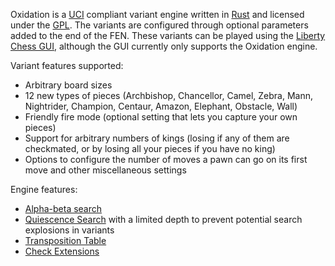Oxidation is a [UCI](UCI) compliant variant engine written in [Rust](Rust) and licensed under the [GPL](GPL). The variants are configured through optional parameters added to the end of the FEN. These variants can be played using the [Liberty Chess GUI](https://github.com/Mathmagician8191/Liberty-Chess), although the GUI currently only supports the Oxidation engine.

Variant features supported:
 - Arbitrary board sizes
 - 12 new types of pieces (Archbishop, Chancellor, Camel, Zebra, Mann, Nightrider, Champion, Centaur, Amazon, Elephant, Obstacle, Wall)
 - Friendly fire mode (optional setting that lets you capture your own pieces)
 - Support for arbitrary numbers of kings (losing if any of them are checkmated, or by losing all your pieces if you have no king)
 - Options to configure the number of moves a pawn can go on its first move and other miscellaneous settings

Engine features:
 - [Alpha-beta search](AlphaBeta)
 - [Quiescence Search](Quiescence_Search) with a limited depth to prevent potential search explosions in variants
 - [Transposition Table](Transposition_Table)
 - [Check Extensions](Check_Extensions)